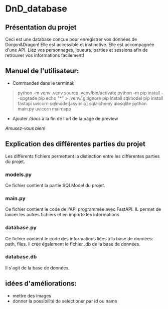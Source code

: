# DnD_database

## Présentation du projet
Ceci est une database conçue pour enregistrer vos données de Donjon&Dragon! Elle est accessible et instinctive. Elle est accompagnée d'une API. Liez vos personnages, joueurs, parties et sessions afin de retrouver vos informations facilement!

## Manuel de l'utilisateur:
- Commandes dans le terminal:
> python -m venv .venv
> source .venv/bin/activate
> python -m pip install --upgrade pip
> echo "*" > .venv/.gitignore
> pip install sqlmodel
> pip install fastapi uvicorn sqlmodel[asyncio] sqlalchemy aiosqlite
> python main.py
> uvicorn main:app
- Ajouter */docs* à la fin de l'url de la page de preview

*Amusez-vous bien!*

## Explication des différentes parties du projet
Les différents fichiers permettent la distinction entre les différentes parties du projet.

### models.py
Ce fichier contient la partie SQLModel du projet.

### main.py
Ce fichier contient le code de l'API programmée avec FastAPI. IL permet de lancer les autres fichiers et en importe les informations.

### database.py
Ce fichier contient le code des informations liées à la base de données: path, files. Il crée également le fichier .db de la base de données.

### database.db
Il s'agit de la base de données.

## idées d'améliorations:
- mettre des images
- donner la possibilité de selectioner par id ou name